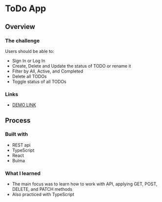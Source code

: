 # ToDo App

## Overview

### The challenge

Users should be able to:

- Sign In or Log In
- Create, Delete and Update the status of TODO or rename it
- Filter by All, Active, and Completed
- Delete all TODOs
- Toggle status of all TODOs

### Links

- [DEMO LINK](https://azartiksman.github.io/Todo-App/)

## Process

### Built with

- REST api
- TypeScript
- React
- Bulma

### What I learned

- The main focus was to learn how to work with API, applying GET, POST, DELETE, and PATCH methods
- Also practiced with TypeScript
